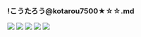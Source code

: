 ### !こうたろう@kotarou7500★☆☆.md
![](https://pbs.twimg.com/media/D8RMjtBVsAAsJLK.jpg)
![](https://pbs.twimg.com/media/D7JI1NYUcAAnGiW.jpg)
![](https://pbs.twimg.com/media/DoJtHwVUYAATtad.jpg)
![](https://pbs.twimg.com/media/Dx-bsJ7VYAAkxqz.jpg)
![](https://pbs.twimg.com/media/DqlWF9cU0AIEVH-.jpg)
